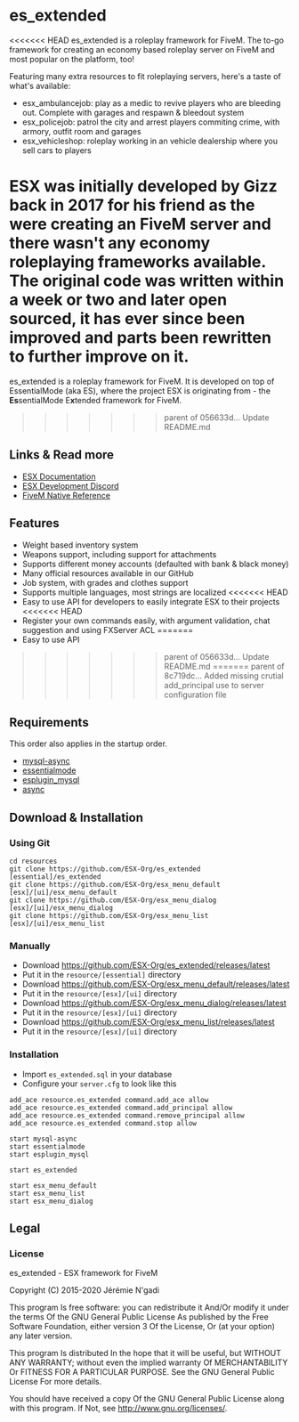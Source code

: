 # es_extended

<<<<<<< HEAD
es_extended is a roleplay framework for FiveM. The to-go framework for creating an economy based roleplay server on FiveM and most popular on the platform, too!

Featuring many extra resources to fit roleplaying servers, here's a taste of what's available:

- esx_ambulancejob: play as a medic to revive players who are bleeding out. Complete with garages and respawn & bleedout system
- esx_policejob: patrol the city and arrest players commiting crime, with armory, outfit room and garages
- esx_vehicleshop: roleplay working in an vehicle dealership where you sell cars to players

ESX was initially developed by Gizz back in 2017 for his friend as the were creating an FiveM server and there wasn't any economy roleplaying frameworks available. The original code was written within a week or two and later open sourced, it has ever since been improved and parts been rewritten to further improve on it.
=======
es_extended is a roleplay framework for FiveM. It is developed on top of EssentialMode (aka ES), where the project ESX is originating from - the **Es**sentialMode E**x**tended framework for FiveM.
>>>>>>> parent of 056633d... Update README.md

## Links & Read more

- [ESX Documentation](https://esx-org.github.io/)
- [ESX Development Discord](https://discord.me/esx)
- [FiveM Native Reference](https://runtime.fivem.net/doc/reference.html)

## Features

- Weight based inventory system
- Weapons support, including support for attachments
- Supports different money accounts (defaulted with bank & black money)
- Many official resources available in our GitHub
- Job system, with grades and clothes support
- Supports multiple languages, most strings are localized
<<<<<<< HEAD
- Easy to use API for developers to easily integrate ESX to their projects
<<<<<<< HEAD
- Register your own commands easily, with argument validation, chat suggestion and using FXServer ACL
=======
- Easy to use API
>>>>>>> parent of 056633d... Update README.md
=======
>>>>>>> parent of 8c719dc... Added missing crutial add_principal use to server configuration file

## Requirements

This order also applies in the startup order.

- [mysql-async](https://github.com/brouznouf/fivem-mysql-async)
- [essentialmode](https://github.com/kanersps/essentialmode)
- [esplugin_mysql](https://github.com/kanersps/esplugin_mysql)
- [async](https://github.com/ESX-Org/async)


## Download & Installation


### Using Git

```
cd resources
git clone https://github.com/ESX-Org/es_extended [essential]/es_extended
git clone https://github.com/ESX-Org/esx_menu_default [esx]/[ui]/esx_menu_default
git clone https://github.com/ESX-Org/esx_menu_dialog [esx]/[ui]/esx_menu_dialog
git clone https://github.com/ESX-Org/esx_menu_list [esx]/[ui]/esx_menu_list
```

### Manually

- Download https://github.com/ESX-Org/es_extended/releases/latest
- Put it in the `resource/[essential]` directory
- Download https://github.com/ESX-Org/esx_menu_default/releases/latest
- Put it in the `resource/[esx]/[ui]` directory
- Download https://github.com/ESX-Org/esx_menu_dialog/releases/latest
- Put it in the `resource/[esx]/[ui]` directory
- Download https://github.com/ESX-Org/esx_menu_list/releases/latest
- Put it in the `resource/[esx]/[ui]` directory

### Installation

- Import `es_extended.sql` in your database
- Configure your `server.cfg` to look like this

```
add_ace resource.es_extended command.add_ace allow
add_ace resource.es_extended command.add_principal allow
add_ace resource.es_extended command.remove_principal allow
add_ace resource.es_extended command.stop allow

start mysql-async
start essentialmode
start esplugin_mysql

start es_extended

start esx_menu_default
start esx_menu_list
start esx_menu_dialog
```

## Legal

### License

es_extended - ESX framework for FiveM

Copyright (C) 2015-2020 Jérémie N'gadi

This program Is free software: you can redistribute it And/Or modify it under the terms Of the GNU General Public License As published by the Free Software Foundation, either version 3 Of the License, Or (at your option) any later version.

This program Is distributed In the hope that it will be useful, but WITHOUT ANY WARRANTY; without even the implied warranty Of MERCHANTABILITY Or FITNESS FOR A PARTICULAR PURPOSE. See the GNU General Public License For more details.

You should have received a copy Of the GNU General Public License along with this program. If Not, see http://www.gnu.org/licenses/.
